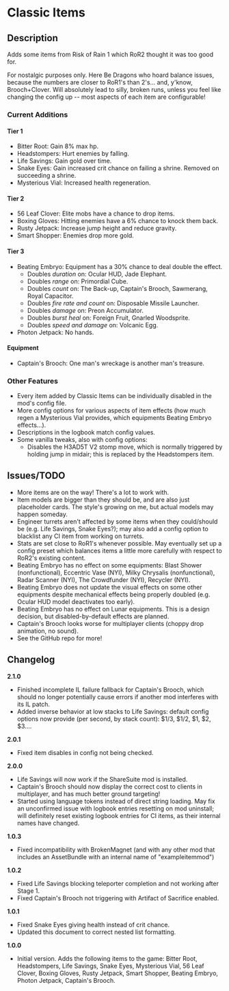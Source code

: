 # Classic Items

## Description

Adds some items from Risk of Rain 1 which RoR2 thought it was too good for.

For nostalgic purposes only. Here Be Dragons who hoard balance issues, because the numbers are closer to RoR1's than 2's... and, y'know, Brooch+Clover. Will absolutely lead to silly, broken runs, unless you feel like changing the config up -- most aspects of each item are configurable!

### Current Additions
#### Tier 1
- Bitter Root: Gain 8% max hp.
- Headstompers: Hurt enemies by falling.
- Life Savings: Gain gold over time.
- Snake Eyes: Gain increased crit chance on failing a shrine. Removed on succeeding a shrine.
- Mysterious Vial: Increased health regeneration.
#### Tier 2
- 56 Leaf Clover: Elite mobs have a chance to drop items.
- Boxing Gloves: Hitting enemies have a 6% chance to knock them back.
- Rusty Jetpack: Increase jump height and reduce gravity.
- Smart Shopper: Enemies drop more gold.
#### Tier 3
- Beating Embryo: Equipment has a 30% chance to deal double the effect.
    - Doubles *duration* on: Ocular HUD, Jade Elephant.
    - Doubles *range* on: Primordial Cube.
    - Doubles *count* on: The Back-up, Captain's Brooch, Sawmerang, Royal Capacitor.
    - Doubles *fire rate and count* on: Disposable Missile Launcher.
    - Doubles *damage* on: Preon Accumulator.
    - Doubles *burst heal* on: Foreign Fruit, Gnarled Woodsprite.
    - Doubles *speed and damage* on: Volcanic Egg.
- Photon Jetpack: No hands.
#### Equipment
- Captain's Brooch: One man's wreckage is another man's treasure.

### Other Features
- Every item added by Classic Items can be individually disabled in the mod's config file.
- More config options for various aspects of item effects (how much regen a Mysterious Vial provides, which equipments Beating Embryo effects...).
- Descriptions in the logbook match config values.
- Some vanilla tweaks, also with config options:
    - Disables the H3AD5T V2 stomp move, which is normally triggered by holding jump in midair; this is replaced by the Headstompers item.

## Issues/TODO

- More items are on the way! There's a lot to work with.
- Item models are bigger than they should be, and are also just placeholder cards. The style's growing on me, but actual models may happen someday.
- Engineer turrets aren't affected by some items when they could/should be (e.g. Life Savings, Snake Eyes?); may also add a config option to blacklist any CI item from working on turrets.
- Stats are set close to RoR1's whenever possible. May eventually set up a config preset which balances items a little more carefully with respect to RoR2's existing content.
- Beating Embryo has no effect on some equipments: Blast Shower (nonfunctional), Eccentric Vase (NYI), Milky Chrysalis (nonfunctional), Radar Scanner (NYI), The Crowdfunder (NYI), Recycler (NYI).
- Beating Embryo does not update the visual effects on some other equipments despite mechanical effects being properly doubled (e.g. Ocular HUD model deactivates too early).
- Beating Embryo has no effect on Lunar equipments. This is a design decision, but disabled-by-default effects are planned.
- Captain's Brooch looks worse for multiplayer clients (choppy drop animation, no sound).
- See the GitHub repo for more!

## Changelog

**2.1.0**

- Finished incomplete IL failure fallback for Captain's Brooch, which should no longer potentially cause errors if another mod interferes with its IL patch.
- Added inverse behavior at low stacks to Life Savings: default config options now provide (per second, by stack count): $1/3, $1/2, $1, $2, $3....

**2.0.1**

- Fixed item disables in config not being checked.

**2.0.0**

- Life Savings will now work if the ShareSuite mod is installed.
- Captain's Brooch should now display the correct cost to clients in multiplayer, and has much better ground targeting!
- Started using language tokens instead of direct string loading. May fix an unconfirmed issue with logbook entries resetting on mod uninstall; will definitely reset existing logbook entries for CI items, as their internal names have changed.

**1.0.3**

- Fixed incompatibility with BrokenMagnet (and with any other mod that includes an AssetBundle with an internal name of "exampleitemmod")

**1.0.2**

- Fixed Life Savings blocking teleporter completion and not working after Stage 1.
- Fixed Captain's Brooch not triggering with Artifact of Sacrifice enabled.

**1.0.1**

- Fixed Snake Eyes giving health instead of crit chance.
- Updated this document to correct nested list formatting.

**1.0.0**

- Initial version. Adds the following items to the game: Bitter Root, Headstompers, Life Savings, Snake Eyes, Mysterious Vial, 56 Leaf Clover, Boxing Gloves, Rusty Jetpack, Smart Shopper, Beating Embryo, Photon Jetpack, Captain's Brooch.